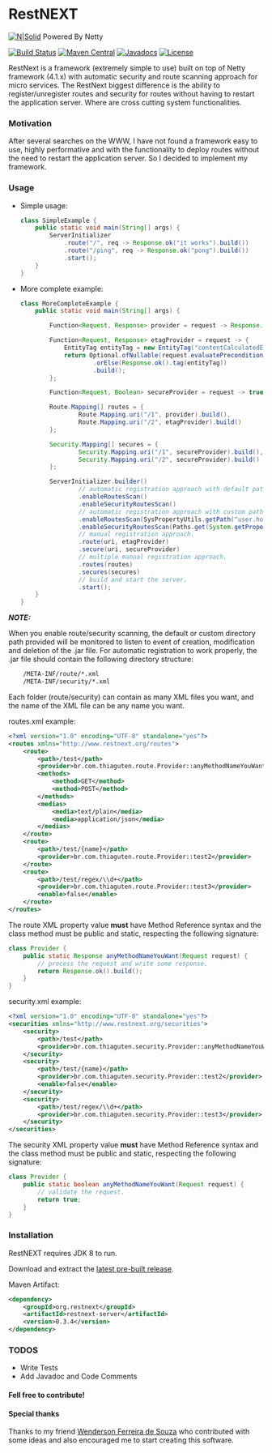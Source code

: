 # RestNEXT

[![N|Solid](https://avatars3.githubusercontent.com/u/473791?v=3&s=50)](http://netty.io/) Powered By Netty

[![Build Status](https://travis-ci.org/RestNEXT/restnext.svg?branch=master)](https://travis-ci.org/RestNEXT/restnext)
[![Maven Central](https://maven-badges.herokuapp.com/maven-central/org.restnext/restnext/badge.svg)](http://search.maven.org/#search%7Cga%7C1%7Corg.restnext)
[![Javadocs](http://www.javadoc.io/badge/org.restnext/restnext.svg)](http://www.javadoc.io/doc/org.restnext/restnext-server)
[![License](https://img.shields.io/badge/license-Apache%202.0-blue.svg)](http://www.apache.org/licenses/LICENSE-2.0.txt)

RestNext is a framework (extremely simple to use) built on top of Netty framework (4.1.x) with automatic security and route scanning approach for micro services. The RestNext biggest difference is the ability to register/unregister routes and security for routes without having to restart the application server. Where are cross cutting system functionalities.

### Motivation

After several searches on the WWW, I have not found a framework easy to use, highly performative and with the functionality to deploy routes without the need to restart the application server. So I decided to implement my framework.

### Usage

  - Simple usage:
  
    ```java
    class SimpleExample {
        public static void main(String[] args) {
            ServerInitializer
                .route("/", req -> Response.ok("it works").build())
                .route("/ping", req -> Response.ok("pong").build())
                .start();
        }
    }
    ```
    
  - More complete example:
  
    ```java
    class MoreCompleteExample {
        public static void main(String[] args) {
    
            Function<Request, Response> provider = request -> Response.ok("ok").build();
    
            Function<Request, Response> etagProvider = request -> {
                EntityTag entityTag = new EntityTag("contentCalculatedEtagValue");
                return Optional.ofNullable(request.evaluatePreconditions(entityTag))
                        .orElse(Response.ok().tag(entityTag))
                        .build();
            };
    
            Function<Request, Boolean> secureProvider = request -> true;
    
            Route.Mapping[] routes = {
                    Route.Mapping.uri("/1", provider).build(),
                    Route.Mapping.uri("/2", etagProvider).build()
            };
    
            Security.Mapping[] secures = {
                    Security.Mapping.uri("/1", secureProvider).build(),
                    Security.Mapping.uri("/2", secureProvider).build()
            };
    
            ServerInitializer.builder()
                    // automatic registration approach with default path. ($user.dir/route | $user.dir/security)
                    .enableRoutesScan()
                    .enableSecurityRoutesScan()
                    // automatic registration approach with custom path.
                    .enableRoutesScan(SysPropertyUtils.getPath("user.home"))
                    .enableSecurityRoutesScan(Paths.get(System.getProperty("user.home"), "secure"))
                    // manual registration approach.
                    .route(uri, etagProvider)
                    .secure(uri, secureProvider)
                    // multiple manual registration approach.
                    .routes(routes)
                    .secures(secures)
                    // build and start the server.
                    .start();
        }
    }
    ```
***NOTE:***

When you enable route/security scanning, the default or custom directory path provided will be monitored to listen to event of creation, modification and deletion of the .jar file. For automatic registration to work properly, the .jar file should contain the following directory structure:

```sh
    /META-INF/route/*.xml
    /META-INF/security/*.xml
```

Each folder (route/security) can contain as many XML files you want, and the name of the XML file can be any name you want.

routes.xml example:

```xml
<?xml version="1.0" encoding="UTF-8" standalone="yes"?>
<routes xmlns="http://www.restnext.org/routes">
    <route>
        <path>/test</path>
        <provider>br.com.thiaguten.route.Provider::anyMethodNameYouWant</provider>
        <methods>
            <method>GET</method>
            <method>POST</method>
        </methods>
        <medias>
            <media>text/plain</media>
            <media>application/json</media>
        </medias>
    </route>
    <route>
        <path>/test/{name}</path>
        <provider>br.com.thiaguten.route.Provider::test2</provider>
    </route>
    <route>
        <path>/test/regex/\\d+</path>
        <provider>br.com.thiaguten.route.Provider::test3</provider>
        <enable>false</enable>
    </route>
</routes>
```

The route XML </provider> property value **must** have Method Reference syntax and the class method must be public and static, respecting the following signature:

```java
class Provider {
    public static Response anyMethodNameYouWant(Request request) {
        // process the request and write some response.
        return Response.ok().build();
    }
}
```

security.xml example:

```xml
<?xml version="1.0" encoding="UTF-8" standalone="yes"?>
<securities xmlns="http://www.restnext.org/securities">
    <security>
        <path>/test</path>
        <provider>br.com.thiaguten.security.Provider::anyMethodNameYouWant</provider>
    </security>
    <security>
        <path>/test/{name}</path>
        <provider>br.com.thiaguten.security.Provider::test2</provider>
        <enable>false</enable>
    </security>
    <security>
        <path>/test/regex/\\d+</path>
        <provider>br.com.thiaguten.security.Provider::test3</provider>
    </security>
</securities>
```

The security XML </provider> property value **must** have Method Reference syntax and the class method must be public and static, respecting the following signature:

```java
class Provider {
    public static boolean anyMethodNameYouWant(Request request) {
        // validate the request.
        return true;
    }
}
```

### Installation

RestNEXT requires JDK 8 to run.

Download and extract the [latest pre-built release](https://github.com/RestNEXT/restnext/releases).

Maven Artifact:

```xml
<dependency>
    <groupId>org.restnext</groupId>
    <artifactId>restnext-server</artifactId>
    <version>0.3.4</version>
</dependency>
```

### TODOS

 - Write Tests
 - Add Javadoc and Code Comments

#### Fell free to contribute!

#### Special thanks

Thanks to my friend [Wenderson Ferreira de Souza](https://github.com/wendersonferreira) who contributed with some ideas and also encouraged me to start creating this software.
